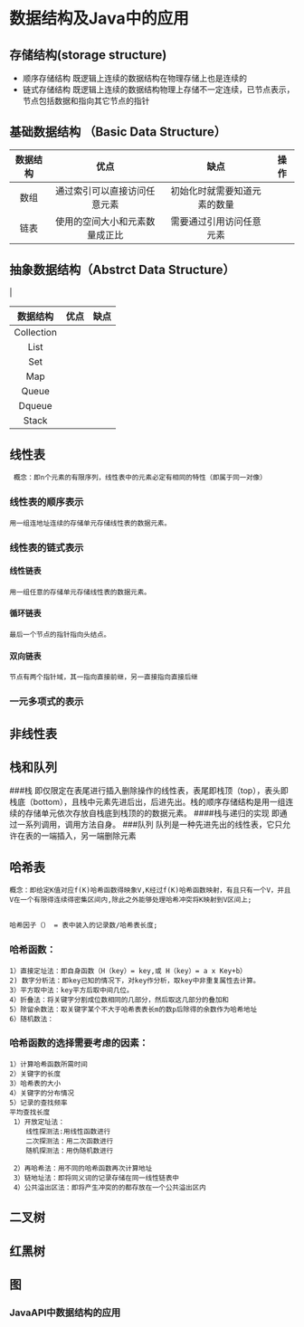 # 数据结构及Java中的应用

## 存储结构(storage structure)

 * 顺序存储结构 既逻辑上连续的数据结构在物理存储上也是连续的
 * 链式存储结构 既逻辑上连续的数据结构物理上存储不一定连续，已节点表示，节点包括数据和指向其它节点的指针
## 基础数据结构 （Basic Data Structure）
数据结构             |优点|缺点| 操作|
|:--------------------:|:----------------------------------------------------------:|:------------------------------------:|:------------------------------------------------------:|
|数组|通过索引可以直接访问任意元素|初始化时就需要知道元素的数量|
|链表|使用的空间大小和元素数量成正比|需要通过引用访问任意元素|


## 抽象数据结构（Abstrct Data Structure）
|


|数据结构             |优点|缺点|
|:--------------------:|:----------------------------------------------------------:|:------------------------------------:|
|Collection||||
|List||||
|Set||||
|Map||||
|Queue|||||
|Dqueue|||||
|Stack||||||

## 线性表
     概念：即n个元素的有限序列，线性表中的元素必定有相同的特性（即属于同一对像）
### 线性表的顺序表示
    用一组连地址连续的存储单元存储线性表的数据元素。
### 线性表的链式表示
#### 线性链表
    用一组任意的存储单元存储线性表的数据元素。
#### 循环链表
    最后一个节点的指针指向头结点。
#### 双向链表
    节点有两个指针域，其一指向直接前继，另一直接指向直接后继

### 一元多项式的表示
## 非线性表
## 栈和队列
###栈
    即仅限定在表尾进行插入删除操作的线性表，表尾即栈顶（top），表头即栈底（bottom），且栈中元素先进后出，后进先出。栈的顺序存储结构是用一组连续的存储单元依次存放自栈底到栈顶的的数据元素。
####栈与递归的实现
    即通过一系列调用，调用方法自身。
###队列
    队列是一种先进先出的线性表，它只允许在表的一端插入，另一端删除元素
## 哈希表
    概念：即给定K值对应f(K)哈希函数得映象V,K经过f(K)哈希函数映射，有且只有一个V，并且V在一个有限得连续得密集区间内,除此之外能够处理哈希冲突将K映射到V区间上;
    
   
    哈希因子（） = 表中装入的记录数/哈希表长度;
### 哈希函数：
    1）直接定址法：即自身函数（H（key）= key,或 H（key）= a x Key+b）
    2) 数字分析法：即key已知的情况下，对key作分析，取key中非重复属性去计算。
    3）平方取中法：key平方后取中间几位。
    4）折叠法：将关键字分割成位数相同的几部分，然后取这几部分的叠加和
    5）除留余数法：取关键字某个不大于哈希表表长m的数p后除得的余数作为哈希地址
    6）随机数法：
###    哈希函数的选择需要考虑的因素：
    1）计算哈希函数所需时间
    2）关键字的长度
    3）哈希表的大小
    4）关键字的分布情况
    5）记录的查找频率
    平均查找长度
     1）开放定址法：
        线性探测法:用线性函数进行
        二次探测法：用二次函数进行
        随机探测法：用伪随机数进行
        
     2）再哈希法：用不同的哈希函数再次计算地址
     3）链地址法：即将同义词的记录存储在同一线性链表中
     4）公共溢出区法：即将产生冲突的的都存放在一个公共溢出区内
## 二叉树
  

## 红黑树
     
     
## 图

### JavaAPI中数据结构的应用


